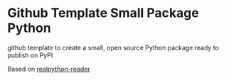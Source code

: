 # Github Template Small Package Python
github template to create a small, open source Python package ready to publish on PyPI

Based on [realpython-reader](https://realpython.com/pypi-publish-python-package/)
